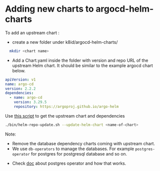 # Adding new charts to argocd-helm-charts

To add an upstream chart :

- create a new folder under k8id/argocd-helm-charts/

```bash
  mkdir <chart name>
```

- Add a Chart.yaml inside the folder with version and repo URL of the upstream Helm chart.
It should be similar to the example argocd chart below.

```yaml
apiVersion: v1
name: argo-cd
version: 2.2.2
dependencies:
  - name: argo-cd
    version: 3.29.5
    repository: https://argoproj.github.io/argo-helm
```

Use [this script](../bin/helm-repo-update.sh)
to get the upstream chart and dependencies

```sh
./bin/helm-repo-update.sh --update-helm-chart <name-of-chart>
```

Note:

- Remove the database dependency charts coming with upstream chart.
- We use `db-operators` to manage the databases.
For example `postgres-operator` for postgres for postgresql database and so on.
<!-- markdownlint-disable -->
- Check
[doc](postgres-operator/README.md) about postgres operator and how that works.
<!-- markdownlint-enable -->
